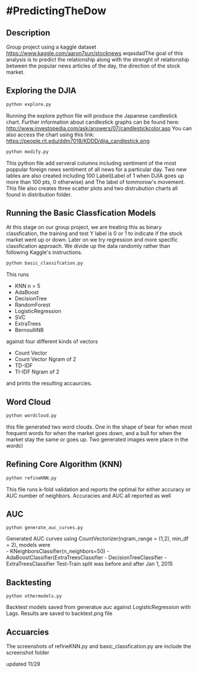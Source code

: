 # \#PredictingTheDow

## Description
Group project using a kaggle dataset https://www.kaggle.com/aaron7sun/stocknews
  wqasdadThe goal of this  analysis is to predict the relationship along with the strenght of relationship between the popular
news articles of the day, the direction of the stock market.



## Exploring the DJIA
```cmd
python explore.py
```

Running the explore python file will produce the Japanese candlestick chart. Further information about candlestick graphs can be found here: http://www.investopedia.com/ask/answers/07/candlestickcolor.asp
You can also access the chart using this link: https://people.rit.edu/ddm7018/KDDD/djia_candlestick.png 

```cmd
python modify.py
```
This python file add serveral columns including sentiment of the most poppular foreign news sentiment of all news for a particular day. Two new lables are also created including 100 Label(Label of 1 when DJIA goes up more than 100 pts, 0 otherwise) and The label of tommorow's movement. This file also creates three scatter plots and two distrubution charts all found in distribution folder.


## Running the Basic Classfication Models
At this stage on our group project, we are treating this as binary classfication, the training and test Y label is 0 or 1 to indicate if the stock market went up or down. Later on we try regression and more specific classfication approach. We divide up the data randomly rather than following Kaggle's instructions.

```cmd
python basic_classifcation.py
```

This runs 
- KNN n = 5
- AdaBoost
- DecisionTree
- RandomForest
- LogisticRegression
- SVC
- ExtraTrees
- BernoulliNB


against four different kinds of vectors
- Count Vector
- Count Vector Ngram of 2
- TD-IDF
- TI-IDF Ngram of 2

and prints the resulting accaurcies. 

## Word Cloud

```cmd
python wordcloud.py
```
this file generated two word clouds. One in the shape of bear for when most frequent words for when the market goes down, and a bull for when the market stay the same or goes up. Two generated images were place in the wordcl

## Refining Core Algorithm (KNN)
```cmd
python refineKNN.py
```
This file runs k-fold validation and reports the optimal for either accuracy or AUC number of neighbors. Accuracies and AUC all reported as well


## AUC 
```
python generate_auc_curves.py
```

Generated AUC curves using CountVectorizer(ngram_range = (1,2), min_df = 2), models were   
	- KNeighborsClassifier(n_neighbors=50)
    - AdaBoostClassifier(ExtraTreesClassifier
    - DecisionTreeClassifier
    - ExtraTreesClassifier
Test-Train split was before and after Jan 1, 2015


## Backtesting
```
python othermodels.py
```
Backtest models saved from generatue auc against LogisticRegression with Lags. Results are saved to backtest.png file


## Accuarcies
The screenshots of refineKNN.py and basic_classfication.py are include the screenshot folder

updated 11/29
